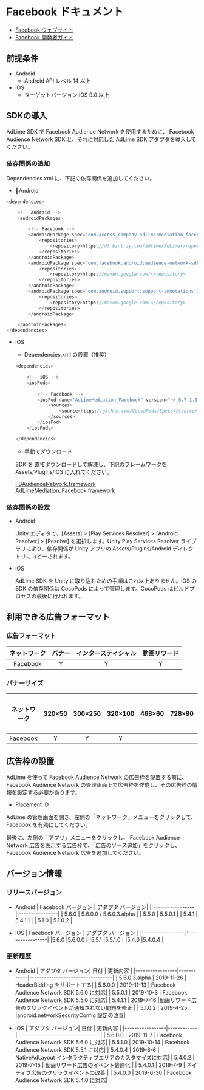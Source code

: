 # Facebook ドキュメント
- [Facebook ウェブサイト](https://business.facebook.com/pub/home)
- [Facebook 開発者ガイド](https://developers.facebook.com/docs/audience-network/unity)

## 前提条件
- Android
    - Android API レベル 14 以上
- iOS
    - ターゲットバージョン iOS 9.0 以上

## SDKの導入
AdLime SDK で Facebook Audience Network を使用するために、 Facebook Audience Network SDK と、それに対応した AdLime SDK アダプタを導入してください。

### 依存関係の追加
 Dependencies.xml に、下記の依存関係を追加してください。
- Android
```csharp
<dependencies>

    <!-- Android -->
    <androidPackages>

        <!-- Facebook -->
        <androidPackage spec="com.access_company.adlime:mediation_facebook:5.7.1.0">
            <repositories>
                <repository>https://dl.bintray.com/adlime/AdLime</repository>
            </repositories>
        </androidPackage>
        <androidPackage spec="com.facebook.android:audience-network-sdk:5.7.1">
            <repositories>
                <repository>https://maven.google.com/</repository>
            </repositories>
        </androidPackage>
        <androidPackage spec="com.android.support:support-annotations:28.0.0">
            <repositories>
                <repository>https://maven.google.com/</repository>
            </repositories>
        </androidPackage>

    </androidPackages>
</dependencies>
```

- iOS
    - Dependencies.xml の設置（推奨）
    ```csharp
    <dependencies>

        <!-- iOS -->
        <iosPods>
        
            <!-- Facebook -->
            <iosPod name="AdLimeMediation_Facebook" version="~> 5.7.1.0">
                <sources>
                    <source>https://github.com/CocoaPods/Specs</source>
                </sources>
            </iosPod>
        </iosPods>

    </dependencies>
    ```
    - 手動でダウンロード

    SDK を 直接ダウンロードして解凍し、下記のフレームワークを Assets/Plugins/iOS に入れてください。
    
    [FBAudienceNetwork.framework](https://github.com/Ham-mer/AdLime-iOS-Pub/raw/master/DownloadZip/Networks/FBAudienceNetwork/FBAudienceNetwork_5.7.1.zip)<br>
    [AdLimeMediation_Facebook.framework](https://github.com/Ham-mer/AdLime-iOS-Pub/raw/master/DownloadZip/AdLimeMediation_Facebook/5.7.1.0.zip)

### 依存関係の設定
- Android

    Unity エディタで、[Assets] > [Play Services Resolver] > [Android Resolver] > [Resolve] を選択します。Unity Play Services Resolver ライブラリにより、依存関係が Unity アプリの Assets/Plugins/Android ディレクトリにコピーされます。

- iOS

    AdLime SDK を Unity に取り込むための手順はこれ以上ありません。iOS の SDK の依存関係は CocoPods によって管理します。CocoPods はビルドプロセスの最後に行われます。

## 利用できる広告フォーマット

### 広告フォーマット
|ネットワーク|バナー   |インタースティシャル         |動画リワード |
|:-----:|:----:|:----------:|:------:|
|Facebook  |Y     | Y          |Y       |

### バナーサイズ
|ネットワーク  |320×50  |300×250   |320×100  |468×60  |728×90  |スマート    |
|:-------:|:------:|:--------:|:-------:|:------:|:------:|:-------:|
|Facebook    |Y       |Y         |Y        |        |        |         |

## 広告枠の設置
AdLime を使って Facebook Audience Network の広告枠を配置する前に、Facebook Audience Network の管理画面上で広告枠を作成し、その広告枠の情報を設定する必要があります。
- Placement ID

AdLime の管理画面を開き、左側の「ネットワーク」メニューをクリックして、 Facebook を有効にしてください。

最後に、左側の「アプリ」メニューをクリックし、 Facebook Audience Network 広告を表示する広告枠で、「広告のソース追加」をクリックし、 Facebook Audience Network 広告を追加してください。

## バージョン情報

### リリースバージョン
- Android
    | Facebook バージョン | アダプタ バージョン|
    |:-----------------|:----------------|
    | 5.6.0             | 5.6.0.0 / 5.6.0.3.alpha |
    | 5.5.0             | 5.5.0.1        |
    | 5.4.1             | 5.4.1.1        |
    | 5.1.0             | 5.1.0.2        |

- iOS
    | Facebook バージョン | アダプタ バージョン    |
    |:-----------------|:----------------|
    |5.6.0             |5.6.0.0          |
    |5.5.1             |5.5.1.0          |
    |5.4.0             |5.4.0.4          |

### 更新履歴
- Android
    | アダプタ バージョン| 日付        | 更新内容                             |
    |-----------------|------------|----------------------------------|
    | 5.6.0.3.alpha   | 2019-11-26 | HeaderBidding をサポートする|
    | 5.6.0.0         | 2019-11-13 | Facebook Audience Network SDK 5.6.0 に対応|
    | 5.5.0.1         | 2019-10-3  | Facebook Audience Network SDK 5.5.0 に対応|
    | 5.4.1.1         | 2019-7-16  |動画リワード広告のクリックイベントが通知されない問題を修正             |
    | 5.1.0.2         | 2019-4-25  |android:networkSecurityConfig 設定の改善|

- iOS
    | アダプタ バージョン| 日付        | 更新内容                             |
    |-----------------|------------|----------------------------------|
    | 5.6.0.0         | 2019-11-7  | Facebook Audience Network SDK 5.6.0 に対応|
    | 5.5.1.0         | 2019-10-14 | Facebook Audience Network SDK 5.5.1 に対応|
    | 5.4.0.4         | 2019-8-6   | NativeAdLayout インタラクティブエリアのカスタマイズに対応|
    | 5.4.0.2         | 2019-7-15  | 動画リワード広告のイベント最適化             |
    | 5.4.0.1         | 2019-7-9   | ネイティブ広告のクリックイベントの改善        |
    | 5.4.0.0         | 2019-6-30  | Facebook Audience Network SDK 5.4.0 に対応|
